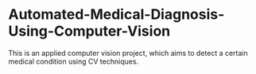 # Automated-Medical-Diagnosis-Using-Computer-Vision

This is an applied computer vision project, which aims to detect a certain medical condition using CV techniques.